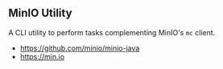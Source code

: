## MinIO Utility

A CLI utility to perform tasks complementing MinIO's `mc` client.

* https://github.com/minio/minio-java
* https://min.io
